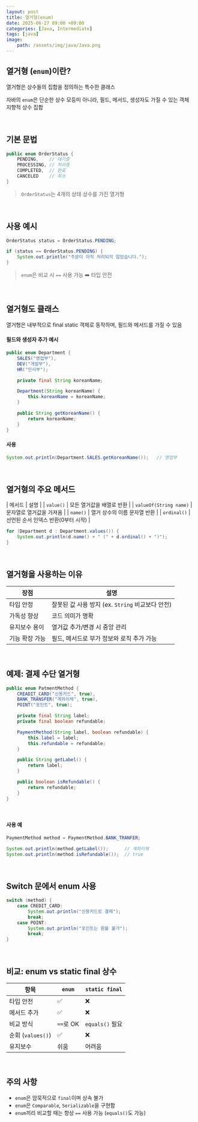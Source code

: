 ```yaml
---
layout: post
title: 열거형(enum)
date: 2025-06-27 09:00 +09:00
categories: [Java, Intermediate]
tags: [java]
image: 
    path: /assets/img/java/Java.png
---
```


## 열거형 (`enum`)이란?

열거형은 상수들의 집합을 정의하는 특수한 클래스

자바의 `enum`은 단순한 상수 모등미 아니라, 필드, 메서드, 생성자도 가질 수 있는 객체 지향적 상수 집합


<br>

## 기본 문법

```java
public enum OrderStatus {
    PENDING,    // 대기중
    PROCESSING, // 처리중
    COMPLETED,  // 완료
    CANCELED    // 취소    
}
```

> `OrderStatus`는 4개의 상태 상수를 가진 열거형

<br>

## 사용 예시

```java
OrderStatus status = OrderStatus.PENDING;

if (status == OrderStatus.PENDING) {
    System.out.println("주문이 아직 처리되지 않았습니다.");
}
```

> `enum`은 비교 시 `==` 사용 가능 ➡️ 타입 안전

<br>

## 열거형도 클래스

열거형은 내부적으로 final static 객체로 동작하며, 필드와 메서드를 가질 수 있음

#### 필드와 생성자 추가 예시

```java
public enum Department {
    SALES("영업부"),
    DEV("개발부"),
    HR("인사부");

    private final String koreanName;

    Department(String koreanName) {
        this.koreanName = koreanName;
    }

    public String getKoreanName() {
        return koreanName;
    }
}
```

#### 사용

```java
System.out.println(Department.SALES.getKoreanName());   // 영업부
```

<br>

## 열거형의 주요 메서드

| 메서드 | 설명 |
| `value()` | 모든 열거값을 배열로 반환 |
| `valueOf(String name)` | 문자열로 열거값을 가져옴 |
| `name()` | 열거 상수의 이름 문자열 반환 |
| `ordinal()` | 선언된 순서 인덱스 반환(0부터 시작) |


```java
for (Department d : Department.values()) {
    System.out.println(d.name() + " (" + d.ordinal() + ")");
}
```

<br>

## 열거형을 사용하는 이유

| 장점           | 설명                                             |
| -------------- | ------------------------------------------------ |
| 타입 안정      | 잘못된 값 사용 방지 (ex. `String` 비교보다 안전) |
| 가독성 향상    | 코드 의미가 명확                                 |
| 유지보수 용이  | 열거값 추가/변경 시 중앙 관리                    |
| 기능 확장 가능 | 필드, 메서드로 부가 정보와 로직 추가 가능        |


<br>

## 예제: 결제 수단 열거형

```java
public enum PatmentMethod {
    CREADIT_CARD("신용카드", true),
    BANK_TRANSFER("계좌이체", true),
    POINT("포인트", true);

    private final String label;
    private final boolean refundable;

    PaymentMethod(String label, boolean refundable) {
        this.label = label;
        this.refundable = refundable;
    }

    public String getLabel() {
        return label;
    }

    public boolean isRefundable() {
        return refundable;
    }
}
```

<br>

#### 사용 예

```java
PaymentMethod method = PaymentMethod.BANK_TRANFER;

System.out.println(method.getLabel());      // 계좌이체
System.out.println(method.isRefundable());  // true
```

<br>

## Switch 문에서 enum 사용

```java
switch (method) {
    case CREDIT_CARD:
        System.out.println("신용카드로 결제");
        break;
    case POINT:
        System.out.println("포인트는 환불 불가");
        break;
}
```

<br>

## 비교: enum vs static final 상수

| 항목              | `enum`    | `static final`  |
| ----------------- | --------- | --------------- |
| 타입 안전         | ✅         | ❌               |
| 메서드 추가       | ✅         | ❌               |
| 비교 방식         | `==`로 OK | `equals()` 필요 |
| 순회 (`values()`) | ✅         | ❌               |
| 유지보수          | 쉬움      | 어려움          |

<br>

## 주의 사항

- `enum`은 암묵적으로 `final`이며 상속 불가
- `enum`은 `Comparable`, `Serializable`을 구현함
- `enum`끼리 비교할 때는 항상 `==` 사용 가능 (`equals()`도 가능)
